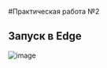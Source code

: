 #Практическая работа №2

## Запуск в Edge
![image](https://github.com/user-attachments/assets/535957a7-1062-4810-84e4-233d2a1c9c67)
